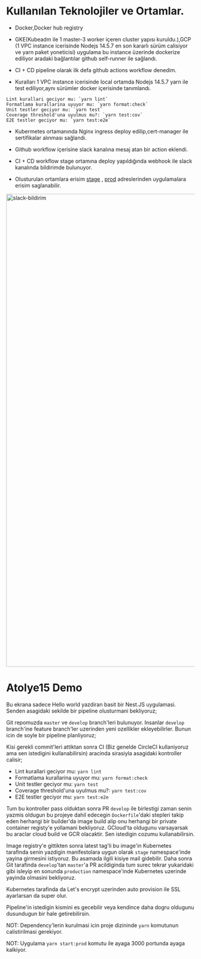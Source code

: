 
# Kullanılan Teknolojiler ve Ortamlar.

- Docker,Docker hub registry
- GKE(Kubeadm ile 1 master-3 worker içeren cluster yapısı kuruldu.),GCP (1 VPC instance icerisinde Nodejs 14.5.7 en son kararlı sürüm calisiyor ve yarn paket yoneticisi)  uygulama bu instance üzerinde dockerize ediliyor aradaki bağlantılar github self-runner ile sağlandı. 
- CI + CD pipeline olarak ilk defa github actions workflow denedim. 

- Kuralları 1 VPC instance icerisinde local ortamda Nodejs 14.5.7 yarn ile test ediliyor,aynı sürümler docker içerisinde tanımlandı. 
 
 ```
 Lint kurallari geciyor mu: `yarn lint`
 Formatlama kurallarina uyuyor mu: `yarn format:check`
 Unit testler geciyor mu: `yarn test`
 Coverage threshold'una uyulmus mu?: `yarn test:cov`
 E2E testler geciyor mu: `yarn test:e2e`
 ```

- Kubermetes ortamanında Nginx ingress deploy edilip,cert-manager ile sertifikalar alınması sağlandı.

- Github workflow içerisine slack kanalına mesaj atan bir action eklendi.

- CI + CD workflow stage ortamına deploy yapıldığında webhook ile slack kanalında bildirimde bulunuyor.


* Olusturulan ortamlara erisim [stage](https://stg.atolye.ozdernek.dev)  , [prod](https://prod.atolye.ozdernek.dev) adreslerinden uygulamalara erisim saglanabilir.



<img width="1259" alt="slack-bildirim" src="https://user-images.githubusercontent.com/30561237/130888308-1b729869-2cb7-4cfd-b2e8-c96a8dda670c.png">






# Atolye15 Demo

Bu ekrana sadece Hello world yazdiran basit bir Nest.JS uygulamasi. Senden asagidaki sekilde bir pipeline olusturmani bekliyoruz;

Git repomuzda `master` ve `develop` branch'leri bulunuyor. Insanlar `develop` branch'ine feature branch'ler uzerinden yeni ozellikler ekleyebilirler. Bunun icin de soyle bir pipeline planliyoruz;

Kisi gerekli commit'leri attiktan sonra CI (Biz genelde CircleCI kullaniyoruz ama sen istedigini kullanabilirsin) aracinda sirasiyla asagidaki kontroller calisir;

- Lint kurallari geciyor mu: `yarn lint`
- Formatlama kurallarina uyuyor mu: `yarn format:check`
- Unit testler geciyor mu: `yarn test`
- Coverage threshold'una uyulmus mu?: `yarn test:cov`
- E2E testler geciyor mu: `yarn test:e2e`

Tum bu kontroller pass olduktan sonra PR `develop` ile birlestigi zaman senin yazmis oldugun bu projeye dahil edecegin `Dockerfile`'daki stepleri takip eden herhangi bir builder'da image build alip onu herhangi bir private container registy'e yollamani bekliyoruz. GCloud'ta oldugunu varsayarsak bu araclar cloud build ve GCR olacaktir. Sen istedigin cozumu kullanabilirsin.

Image registry'e gittikten sonra latest tag'li bu image'in Kubernetes tarafinda senin yazdigin manifestolara uygun olarak `stage` namespace'inde yayina girmesini istiyoruz. Bu asamada ilgili kisiye mail gidebilir. Daha sonra Git tarafinda `develop`'tan `master`'a PR acildiginda tum surec tekrar yukaridaki gibi isleyip en sonunda `production` namespace'inde Kubernetes uzerinde yayinda olmasini bekliyoruz.

Kubernetes tarafinda da Let's encrypt uzerinden auto provision ile SSL ayarlarsan da super olur.

Pipeline'in istedigin kismini es gecebilir veya kendince daha dogru oldugunu dusundugun bir hale getirebilirsin.

NOT: Dependency'lerin kurulmasi icin proje dizininde `yarn` komutunun calistirilmasi gerekiyor.

NOT: Uygulama `yarn start:prod` komutu ile ayaga 3000 portunda ayaga kalkiyor.



 
